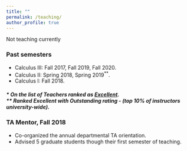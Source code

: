 ```yaml
---
title: ""
permalink: /teaching/
author_profile: true
---
```

Not teaching currently

### Past semesters

* Calculus III: Fall 2017, Fall 2019, Fall 2020.
* Calculus II: Spring 2018, Spring 2019<sup>**</sup>.
* Calculus I: Fall 2018.    


##### * On the list of Teachers ranked as <a href="https://citl.illinois.edu/citl-101/measurement-evaluation/teaching-evaluation/teaching-evaluations-(ices)/teachers-ranked-as-excellent" target="_blank"> Excellent</a>.<br> ** Ranked Excellent with _Outstanding_ rating - (top 10% of instructors university-wide).

### TA Mentor, Fall 2018
   * Co-organized the annual departmental TA orientation.
   * Advised 5 graduate students though their first semester of teaching.
